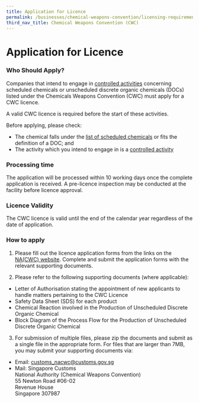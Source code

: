 ```yaml
---
title: Application for Licence
permalink: /businesses/chemical-weapons-convention/licensing-requirements/application-for-a-licence
third_nav_title: Chemical Weapons Convention (CWC)
---
```


# Application for Licence

### Who Should Apply?

Companies that intend to engage in  [controlled activities](https://singapore-customs-staging.netlify.app/businesses/chemical-weapons-convention/licensing-requirements) concerning scheduled chemicals or unscheduled discrete organic chemicals (DOCs) listed under the Chemicals Weapons Convention (CWC) must apply for a CWC licence.

A valid CWC licence is required before the start of these activities.

Before applying, please check:

-   The chemical falls under the  [list of scheduled chemicals](https://www.customs.gov.sg/-/media/cus/files/business/chemical-weapons-convention/guidetonacwclicencewithschchemlist.pdf?la=en&hash=BB1E42B4501617DFDA8B2AC9F57BED5D57FFDE34)  or fits the definition of a DOC; and
-   The activity which you intend to engage in is a  [controlled activity](https://singapore-customs-staging.netlify.app/businesses/chemical-weapons-convention/licensing-requirements)

### Processing time

The application will be processed within 10 working days once the complete application is received. A pre-licence inspection may be conducted at the facility before licence approval.

### Licence Validity

The CWC licence is valid until the end of the calendar year regardless of the date of application.

### How to apply

1) Please fill out the licence application forms from the links on the  [NA(CWC) website](https://singapore-customs-staging.netlify.app/eservices/customs-forms-and-service-links). Complete and submit the application forms with the relevant supporting documents.

2) Please refer to the following supporting documents (where applicable):  

-   Letter of Authorisation stating the appointment of  new  applicants to handle matters pertaining to the CWC Licence
-   Safety Data Sheet (SDS) for each product
-   Chemical Reaction involved in the Production of Unscheduled Discrete Organic Chemical
-   Block Diagram of the Process Flow for the Production of Unscheduled Discrete Organic Chemical

3) For submission of multiple files, please zip the documents and submit as a single file in the appropriate form. For files that are larger than 7MB, you may submit your supporting documents via:

-   Email:  [customs_nacwc@customs.gov.sg](mailto:customs_nacwc@customs.gov.sg2)
-   Mail: Singapore Customs  
    National Authority (Chemical Weapons Convention)  
    55 Newton Road #06-02  
    Revenue House  
    Singapore 307987

